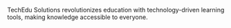TechEdu Solutions revolutionizes education with technology-driven learning tools, making knowledge accessible to everyone.

